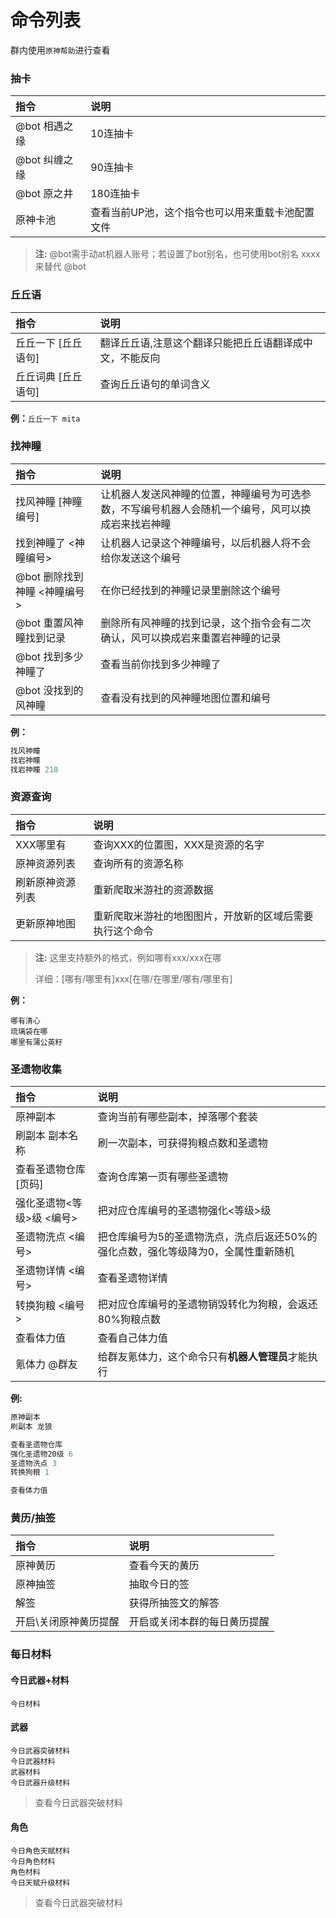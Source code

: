 # 命令列表

群内使用`原神帮助`进行查看

### 抽卡
指令|说明
:--|:--  
@bot 相遇之缘|10连抽卡  
@bot 纠缠之缘|90连抽卡  
@bot 原之井|180连抽卡  
原神卡池|查看当前UP池，这个指令也可以用来重载卡池配置文件  

> **注:**  @bot需手动at机器人账号；若设置了bot别名，也可使用bot别名 xxxx来替代 @bot

### 丘丘语

指令|说明
:--|:--  
丘丘一下 [丘丘语句]|翻译丘丘语,注意这个翻译只能把丘丘语翻译成中文，不能反向  
丘丘词典 [丘丘语句]|查询丘丘语句的单词含义  

**例：**`丘丘一下 mita`

### 找神瞳

指令|说明
:--|:--  
找风神瞳 [神瞳编号]|让机器人发送风神瞳的位置，神瞳编号为可选参数，不写编号机器人会随机一个编号，风可以换成岩来找岩神瞳  
找到神瞳了 <神瞳编号>|让机器人记录这个神瞳编号，以后机器人将不会给你发送这个编号  
@bot 删除找到神瞳 <神瞳编号>|在你已经找到的神瞳记录里删除这个编号  
@bot 重置风神瞳找到记录|删除所有风神瞳的找到记录，这个指令会有二次确认，风可以换成岩来重置岩神瞳的记录  
@bot 找到多少神瞳了|查看当前你找到多少神瞳了  
@bot 没找到的风神瞳|查看没有找到的风神瞳地图位置和编号  

**例：**

```powershell
找风神瞳
找岩神瞳
找岩神瞳 218
```

### 资源查询

指令|说明
:--|:--  
XXX哪里有|查询XXX的位置图，XXX是资源的名字  
原神资源列表|查询所有的资源名称  
刷新原神资源列表|重新爬取米游社的资源数据  
更新原神地图|重新爬取米游社的地图图片，开放新的区域后需要执行这个命令  
> **注:**  这里支持额外的格式，例如哪有xxx/xxx在哪
>
> 详细：[哪有/哪里有]xxx[在哪/在哪里/哪有/哪里有]

**例：** 

```shell
哪有清心
琉璃袋在哪
哪里有蒲公英籽
```

### 圣遗物收集

指令|说明
:--|:--  
原神副本|查询当前有哪些副本，掉落哪个套装  
刷副本 副本名称|刷一次副本，可获得狗粮点数和圣遗物  
查看圣遗物仓库 [页码]|查询仓库第一页有哪些圣遗物  
强化圣遗物<等级>级 <编号>|把对应仓库编号的圣遗物强化<等级>级  
圣遗物洗点 <编号>|把仓库编号为5的圣遗物洗点，洗点后返还50%的强化点数，强化等级降为0，全属性重新随机  
圣遗物详情 <编号>|查看圣遗物详情  
转换狗粮 <编号>|把对应仓库编号的圣遗物销毁转化为狗粮，会返还80%狗粮点数  
查看体力值|查看自己体力值  
氪体力 @群友|给群友氪体力，这个命令只有**机器人管理员**才能执行  

**例:**

```powershell
原神副本
刷副本 龙狼

查看圣遗物仓库
强化圣遗物20级 6
圣遗物洗点 3
转换狗粮 1

查看体力值
```

### 黄历/抽签
指令|说明
:--|:--  
原神黄历|查看今天的黄历  
原神抽签|抽取今日的签 
解签|获得所抽签文的解答 
开启\关闭原神黄历提醒|开启或关闭本群的每日黄历提醒  

### 每日材料

#### 今日武器+材料

`今日材料`

#### 武器

```
今日武器突破材料
今日武器材料
武器材料
今日武器升级材料
```

> 查看今日武器突破材料

#### 角色

```
今日角色天赋材料
今日角色材料
角色材料
今日天赋升级材料
```

> 查看今日武器突破材料
